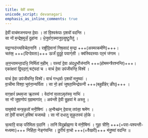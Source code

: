 ```yaml
---
title: देवीं वाचम्
unicode_script: devanagari
emphasis_as_inline_comments: true
---
```


दे॒वीं वाच॑मजनयन्त दे॒वाः । तां वि॒श्वरू॑पाः प॒शवो॑ वदन्ति ।  
सा नो॑ म॒न्द्रेष॒मूर्जं॒ दुहा॑ना । धे॒नुर्वाग॒स्मानुप॒सुष्टु॒तैतु॑ ।

यद्वाग्वद॑न्त्यविचेत॒नानि॑ । राष्ट्री॑दे॒वानां॑ निष॒साद॑ म॒न्द्रा +++(अस्मत्कर्मणि)+++।  
चत॑स्र॒ +++(दिग्देवताः)+++ ऊर्जं॑ दुदुहे॒ पयाग्ं॑सी । क्व॑स्विदस्याः पर॒मं ज॑गाम । 

अ॒न॒न्तामन्ता॒दधि॒ निर्मि॑तां म॒हीम् । यस्यां॑ दे॒वा अ॑दधु॒र्भोज॑नानि +++(होममन्त्रैरश्नन्ति)+++।  
एका॑क्षरां द्वि॒पदा॒ग्ं॒ षट्॑पदां च । वाचं॑ दे॒वा उप॑जीवन्ति॒ विश्वे॑ । 

वाचं॑ दे॒वा उप॑जीवन्ति॒ विश्वे॑। वाचं॑ गन्ध॒र्वाः प॒शवो॑ मनु॒ष्याः॑ ।  
वा॒चीमा विश्वा॒ भुव॑ना॒न्यर्पि॑ता ।  सा नो॒ हवं॑ जुषता॒मिन्द्र॑पत्नी +++(बहुव्रीहेर् ङीप्)+++ । 

वाग॒क्षरं॑ प्रथम॒जा ऋ॒तस्य॑ । वेदा॑नां मा॒ताऽमृत॑स्य॒ नाभिः॑ ।  
सा नो॑ जुषा॒णोप॑ य॒ज्ञमागा॑त् । अव॑न्ती दे॒वी सु॒हवा॑ मे अस्तु । 

यामृष॑यो मन्त्र॒कृतो॑ मनी॒षिणः॑ । अ॒न्वैच्छ॑न् दे॒वास् तप॑सा॒ श्रमे॑ण ।  
तां दे॒वीं वाचग्ं॑ ह॒विषा॑ यजामहे । सा नो॑ दधातु सुकृ॒तस्य॑ लो॒के । 

च॒त्वारि॒ वाक् परि॑मिता प॒दानि॑ । तानि॑ विदुर्ब्राह्म॒णा ये म॑नी॒षिणः॑ । 
गुहा॒ त्रीणि॒ +++(=परा-पश्यन्ती-मध्यमाः)+++ निहि॑ता॒ नेङ्ग॑यन्ति । तु॒रीयं॑ वा॒चो +++(=वैखरी)+++ म॑नु॒ष्या॑ वदन्ति ॥ 